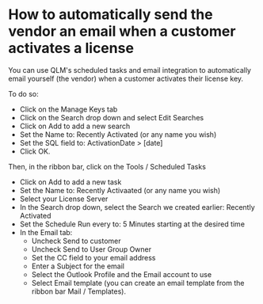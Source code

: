 # How to automatically send the vendor an email when a customer activates a license

You can use QLM's scheduled tasks and email integration to automatically email yourself (the vendor) when a customer activates their license key.

To do so:

* Click on the Manage Keys tab
* Click on the Search drop down and select Edit Searches
* Click on Add to add a new search
* Set the Name to: Recently Activated (or any name you wish)
* Set the SQL field to: ActivationDate > \[date]
* Click OK.

Then, in the ribbon bar, click on the Tools / Scheduled Tasks

* Click on Add to add a new task
* Set the Name to: Recently Activaated (or any name you wish)
* Select your License Server
* In the Search drop down, select the Search we created earlier: Recently Activated
* Set the Schedule Run every to: 5 Minutes starting at the desired time
* In the Email tab:
  * Uncheck Send to customer&#x20;
  * Uncheck Send to User Group Owner
  * Set the CC field to your email address
  * Enter a Subject for the email&#x20;
  * Select the Outlook Profile and the Email account to use
  * Select Email template (you can create an email template from the ribbon bar Mail / Templates).

